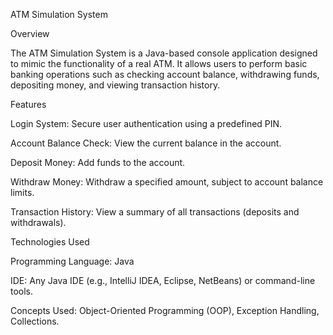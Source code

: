 ATM Simulation System

Overview

The ATM Simulation System is a Java-based console application designed to mimic the functionality of a real ATM. It allows users to perform basic banking operations such as checking account balance, withdrawing funds, depositing money, and viewing transaction history.

Features

Login System: Secure user authentication using a predefined PIN.

Account Balance Check: View the current balance in the account.

Deposit Money: Add funds to the account.

Withdraw Money: Withdraw a specified amount, subject to account balance limits.

Transaction History: View a summary of all transactions (deposits and withdrawals).


Technologies Used

Programming Language: Java

IDE: Any Java IDE (e.g., IntelliJ IDEA, Eclipse, NetBeans) or command-line tools.

Concepts Used: Object-Oriented Programming (OOP), Exception Handling, Collections.
